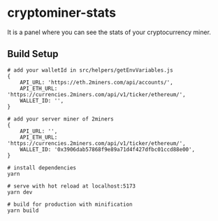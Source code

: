 # cryptominer-stats

It is a panel where you can see the stats of your cryptocurrency miner.

## Build Setup

```
# add your walletId in src/helpers/getEnvVariables.js
{
    API_URL: 'https://eth.2miners.com/api/accounts/',
    API_ETH_URL: 'https://currencies.2miners.com/api/v1/ticker/ethereum/',
    WALLET_ID: '',
}

# add your server miner of 2miners
{
    API_URL: '',
    API_ETH_URL: 'https://currencies.2miners.com/api/v1/ticker/ethereum/',
    WALLET_ID: '0x3906dab57868f9e89a71d4f427dfbc01ccd88e00',
}

# install dependencies
yarn

# serve with hot reload at localhost:5173
yarn dev

# build for production with minification
yarn build
```
